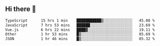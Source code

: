 ## Hi there 👋

<!--START_SECTION:waka-->

```txt
TypeScript      15 hrs 1 min    ███████████▒░░░░░░░░░░░░░   45.08 %
JavaScript      7 hrs 53 mins   ██████░░░░░░░░░░░░░░░░░░░   23.69 %
Vue.js          6 hrs 22 mins   ████▓░░░░░░░░░░░░░░░░░░░░   19.11 %
Other           1 hr 53 mins    █▒░░░░░░░░░░░░░░░░░░░░░░░   05.69 %
JSON            1 hr 46 mins    █▒░░░░░░░░░░░░░░░░░░░░░░░   05.32 %
```

<!--END_SECTION:waka-->
